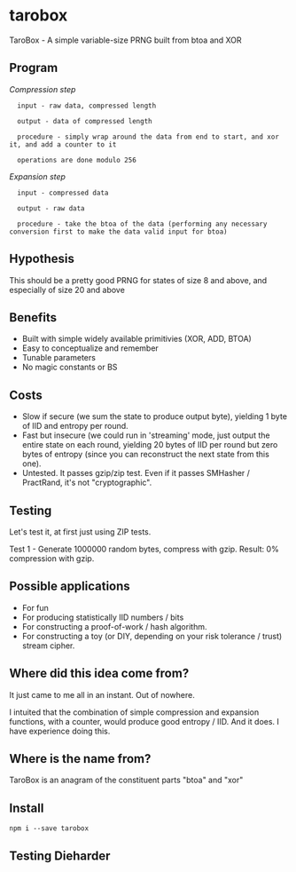 # tarobox

TaroBox - A simple variable-size PRNG built from btoa and XOR

## Program

*Compression step*

```
  input - raw data, compressed length

  output - data of compressed length

  procedure - simply wrap around the data from end to start, and xor it, and add a counter to it

  operations are done modulo 256
```

*Expansion step*

```
  input - compressed data

  output - raw data

  procedure - take the btoa of the data (performing any necessary conversion first to make the data valid input for btoa)
```

## Hypothesis

This should be a pretty good PRNG for states of size 8 and above, and especially of size 20 and above

## Benefits

- Built with simple widely available primitivies (XOR, ADD, BTOA)
- Easy to conceptualize and remember
- Tunable parameters
- No magic constants or BS

## Costs

- Slow if secure (we sum the state to produce output byte), yielding 1 byte of IID and entropy per round.
- Fast but insecure (we could run in 'streaming' mode, just output the entire state on each round,
yielding 20 bytes of IID per round but zero bytes of entropy (since you can reconstruct the next state from this one).
- Untested. It passes gzip/zip test. Even if it passes SMHasher / PractRand, it's not "cryptographic".

## Testing

Let's test it, at first just using ZIP tests.

Test 1 - Generate 1000000 random bytes, compress with gzip. Result: 0% compression with gzip.

## Possible applications

- For fun
- For producing statistically IID numbers / bits
- For constructing a proof-of-work / hash algorithm.
- For constructing a toy (or DIY, depending on your risk tolerance / trust) stream cipher.

## Where did this idea come from?

It just came to me all in an instant. Out of nowhere.

I intuited that the combination of simple compression and expansion functions, 
with a counter, would produce good entropy / IID. And it does. I have experience doing this. 

## Where is the name from?

TaroBox is an anagram of the constituent parts "btoa" and "xor" 

## Install

```
npm i --save tarobox
```

## Testing Dieharder



